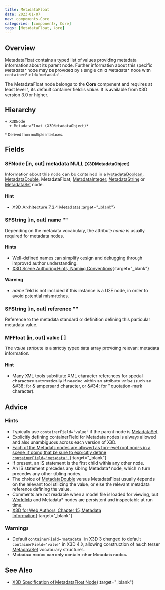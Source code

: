 ```yaml
---
title: MetadataFloat
date: 2023-01-07
nav: components-Core
categories: [components, Core]
tags: [MetadataFloat, Core]
---
```

<style>
.post h3 {
  word-spacing: 0.2em;
}
</style>

## Overview

MetadataFloat contains a typed list of values providing metadata information about its parent node. Further information about this specific Metadata* node may be provided by a single child Metadata* node with `containerField='metadata'.`

The MetadataFloat node belongs to the **Core** component and requires at least level **1,** its default container field is *value.* It is available from X3D version 3.0 or higher.

## Hierarchy

```
+ X3DNode
  + MetadataFloat (X3DMetadataObject)*
```

<small>\* Derived from multiple interfaces.</small>

## Fields

### SFNode [in, out] **metadata** NULL <small>[X3DMetadataObject]</small>

Information about this node can be contained in a [MetadataBoolean](/x_ite/components/core/metadataboolean/), [MetadataDouble](/x_ite/components/core/metadatadouble/), MetadataFloat, [MetadataInteger](/x_ite/components/core/metadatainteger/), [MetadataString](/x_ite/components/core/metadatastring/) or [MetadataSet](/x_ite/components/core/metadataset/) node.

#### Hint

- [X3D Architecture 7.2.4 Metadata](https://www.web3d.org/specifications/X3Dv4/ISO-IEC19775-1v4-IS//Part01/components/core.html#Metadata){:target="_blank"}

### SFString [in, out] **name** ""

Depending on the metadata vocabulary, the attribute *name* is usually required for metadata nodes.

#### Hints

- Well-defined names can simplify design and debugging through improved author understanding.
- [X3D Scene Authoring Hints, Naming Conventions](https://www.web3d.org/x3d/content/examples/X3dSceneAuthoringHints.html#NamingConventions){:target="_blank"}

#### Warning

- *name* field is not included if this instance is a USE node, in order to avoid potential mismatches.

### SFString [in, out] **reference** ""

Reference to the metadata standard or definition defining this particular metadata value.

### MFFloat [in, out] **value** [ ]

The *value* attribute is a strictly typed data array providing relevant metadata information.

#### Hint

- Many XML tools substitute XML character references for special characters automatically if needed within an attribute *value* (such as &amp;#38; for &amp; ampersand character, or &amp;#34; for " quotation-mark character).

## Advice

### Hints

- Typically use `containerField='value'` if the parent node is [MetadataSet](/x_ite/components/core/metadataset/).
- Explicitly defining containerField for Metadata nodes is always allowed and also unambiguous across each version of X3D.
- [Each of the Metadata nodes are allowed as top-level root nodes in a scene, if doing that be sure to explicitly define `containerField='metadata'.`](https://www.web3d.org/specifications/X3Dv4Draft/ISO-IEC19775-1v4-DIS/Part01/concepts.html#Rootnodes){:target="_blank"}
- If present, an IS statement is the first child within any other node.
- An IS statement precedes any sibling Metadata* node, which in turn precedes any other sibling nodes.
- The choice of [MetadataDouble](/x_ite/components/core/metadatadouble/) versus MetadataFloat usually depends on the relevant tool utilizing the value, or else the relevant metadata reference defining the value.
- Comments are not readable when a model file is loaded for viewing, but [WorldInfo](/x_ite/components/core/worldinfo/) and Metadata* nodes are persistent and inspectable at run time.
- [X3D for Web Authors, Chapter 15, Metadata Information](https://www.web3d.org/x3d/content/examples/X3dForWebAuthors/Chapter15-Metadata/Chapter15-MetadataInformation.html){:target="_blank"}

### Warnings

- Default `containerField='metadata'` in X3D 3 changed to default `containerField='value'` in X3D 4.0, allowing construction of much terser [MetadataSet](/x_ite/components/core/metadataset/) vocabulary structures.
- Metadata nodes can only contain other Metadata nodes.

## See Also

- [X3D Specification of MetadataFloat Node](https://www.web3d.org/documents/specifications/19775-1/V4.0/Part01/components/core.html#MetadataFloat){:target="_blank"}
